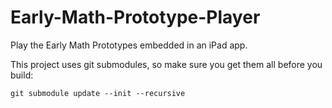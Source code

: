 # Early-Math-Prototype-Player
Play the Early Math Prototypes embedded in an iPad app.

This project uses git submodules, so make sure you get them all before you build:

    git submodule update --init --recursive

